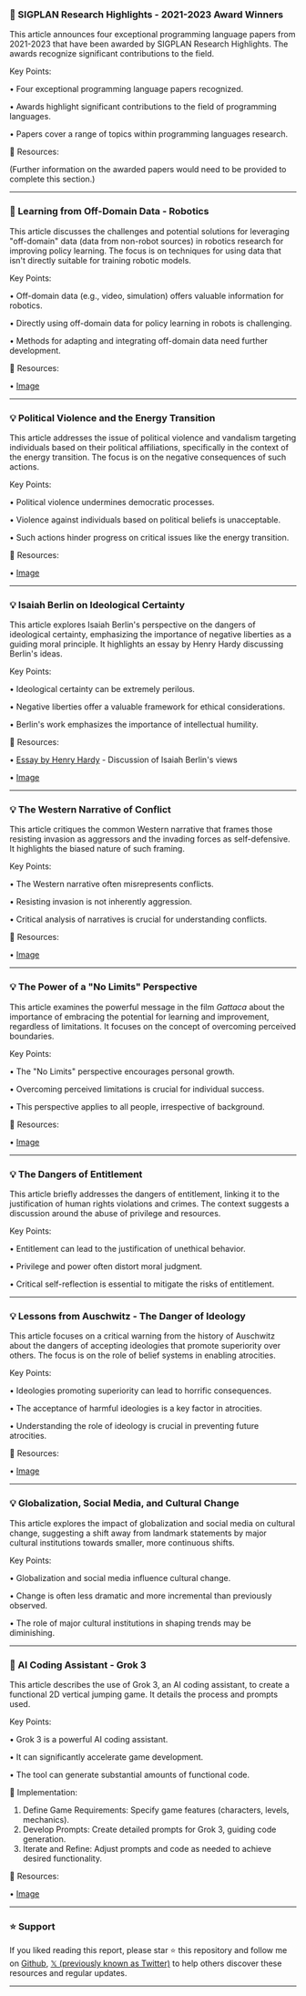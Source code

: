 ### 🤖 SIGPLAN Research Highlights - 2021-2023 Award Winners

This article announces four exceptional programming language papers from 2021-2023 that have been awarded by SIGPLAN Research Highlights.  The awards recognize significant contributions to the field.


Key Points:

• Four exceptional programming language papers recognized.


• Awards highlight significant contributions to the field of programming languages.


•  Papers cover a range of topics within programming languages research.



🔗 Resources:

(Further information on the awarded papers would need to be provided to complete this section.)


---

### 🤖 Learning from Off-Domain Data - Robotics

This article discusses the challenges and potential solutions for leveraging "off-domain" data (data from non-robot sources) in robotics research for improving policy learning.  The focus is on techniques for using data that isn't directly suitable for training robotic models.

Key Points:

• Off-domain data (e.g., video, simulation) offers valuable information for robotics.


•  Directly using off-domain data for policy learning in robots is challenging.


• Methods for adapting and integrating off-domain data need further development.



🔗 Resources:

• [Image](https://pbs.twimg.com/ext_tw_video_thumb/1894123079762157568/pu/img/RFXJ6h4qb74eLYMw.jpg)


---

### 💡 Political Violence and the Energy Transition

This article addresses the issue of political violence and vandalism targeting individuals based on their political affiliations, specifically in the context of the energy transition.  The focus is on the negative consequences of such actions.

Key Points:

• Political violence undermines democratic processes.


• Violence against individuals based on political beliefs is unacceptable.


• Such actions hinder progress on critical issues like the energy transition.



🔗 Resources:

• [Image](https://pbs.twimg.com/media/GkhuBf0WUAASc9i?format=jpg&name=small)


---

### 💡 Isaiah Berlin on Ideological Certainty

This article explores Isaiah Berlin's perspective on the dangers of ideological certainty, emphasizing the importance of negative liberties as a guiding moral principle.  It highlights an essay by Henry Hardy discussing Berlin's ideas.


Key Points:

•  Ideological certainty can be extremely perilous.


• Negative liberties offer a valuable framework for ethical considerations.


• Berlin's work emphasizes the importance of intellectual humility.



🔗 Resources:

• [Essay by Henry Hardy](https://nybooks.com/articles/2001/10/18/notes-on-prejudice/) -  Discussion of Isaiah Berlin's views


• [Image](https://pbs.twimg.com/media/GT1yPNjWkAA3f65?format=jpg&name=small)


---

### 💡 The Western Narrative of Conflict

This article critiques the common Western narrative that frames those resisting invasion as aggressors and the invading forces as self-defensive. It highlights the biased nature of such framing.


Key Points:

• The Western narrative often misrepresents conflicts.


• Resisting invasion is not inherently aggression.


• Critical analysis of narratives is crucial for understanding conflicts.



🔗 Resources:

• [Image](https://pbs.twimg.com/ext_tw_video_thumb/1893692294600998913/pu/img/XJTKdVabf0zaF1-n.jpg)


---

### 💡 The Power of a "No Limits" Perspective

This article examines the powerful message in the film *Gattaca* about the importance of embracing the potential for learning and improvement, regardless of limitations.  It focuses on the concept of overcoming perceived boundaries.

Key Points:

•  The "No Limits" perspective encourages personal growth.


•  Overcoming perceived limitations is crucial for individual success.


•  This perspective applies to all people, irrespective of background.



🔗 Resources:

• [Image](https://pbs.twimg.com/media/GhbkDZYacAEJqA7?format=png&name=small)


---

### 💡 The Dangers of Entitlement

This article briefly addresses the dangers of entitlement, linking it to the justification of human rights violations and crimes. The context suggests a discussion around the abuse of privilege and resources.

Key Points:

• Entitlement can lead to the justification of unethical behavior.


•  Privilege and power often distort moral judgment.


•  Critical self-reflection is essential to mitigate the risks of entitlement.



---

### 💡 Lessons from Auschwitz - The Danger of Ideology

This article focuses on a critical warning from the history of Auschwitz about the dangers of accepting ideologies that promote superiority over others. The focus is on the role of belief systems in enabling atrocities.


Key Points:

•  Ideologies promoting superiority can lead to horrific consequences.


•  The acceptance of harmful ideologies is a key factor in atrocities.


• Understanding the role of ideology is crucial in preventing future atrocities.



🔗 Resources:

• [Image](https://pbs.twimg.com/media/GjMzcelWkAACMdV?format=jpg&name=small)


---

### 💡 Globalization, Social Media, and Cultural Change

This article explores the impact of globalization and social media on cultural change, suggesting a shift away from landmark statements by major cultural institutions towards smaller, more continuous shifts.


Key Points:

• Globalization and social media influence cultural change.


•  Change is often less dramatic and more incremental than previously observed.


•  The role of major cultural institutions in shaping trends may be diminishing.



---

### 🚀 AI Coding Assistant - Grok 3

This article describes the use of Grok 3, an AI coding assistant, to create a functional 2D vertical jumping game. It details the process and prompts used.


Key Points:

• Grok 3 is a powerful AI coding assistant.


•  It can significantly accelerate game development.


•  The tool can generate substantial amounts of functional code.



🚀 Implementation:

1. Define Game Requirements: Specify game features (characters, levels, mechanics).
2. Develop Prompts: Create detailed prompts for Grok 3, guiding code generation.
3. Iterate and Refine: Adjust prompts and code as needed to achieve desired functionality.


🔗 Resources:

• [Image](https://pbs.twimg.com/amplify_video_thumb/1893703792480100352/img/I_BDotxSZ9CSXL98.jpg)


---

### ⭐️ Support

If you liked reading this report, please star ⭐️ this repository and follow me on [Github](https://github.com/Drix10), [𝕏 (previously known as Twitter)](https://x.com/DRIX_10_) to help others discover these resources and regular updates.

---
